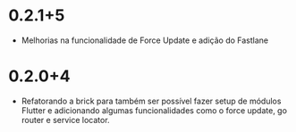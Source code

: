 # 0.2.1+5
- Melhorias na funcionalidade de Force Update e adição do Fastlane

# 0.2.0+4
- Refatorando a brick para também ser possível fazer setup de módulos Flutter e adicionando algumas funcionalidades como o force update, go router e service locator.
